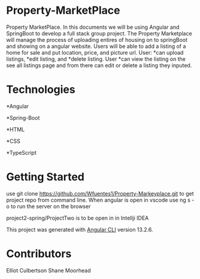 # Property-MarketPlace
Property MarketPlace. In this documents we will be using Angular and SpringBoot to develop a full stack group project.
The Property Marketplace will manage the process of uploading entires of housing on to springBoot and showing on a angular website.
Users will be able to add a listing of a home for sale and put location, price, and picture url.
User: *can upload listings, *edit listing, and *delete listing.
User *can view the listing on the see all listings page and from there can edit or delete a listing they inputed.

# Technologies
*Angular

*Spring-Boot

*HTML

*CSS

*TypeScript


# Getting Started 
use git clone https://github.com/Wfuentes1/Property-Markeyplace.git to get project repo from command line.
When angular is open in vscode use ng s -o to run the server on the browser

project2-spring/ProjectTwo is to be open in in Intellji IDEA




This project was generated with [Angular CLI](https://github.com/angular/angular-cli) version 13.2.6.




# Contributors
Elliot Culbertson
Shane Moorhead
